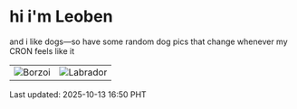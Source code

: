 # hi i'm Leoben

and i like dogs—so have some random dog pics that change whenever my CRON feels like it

|  |  |
|--------|----------|
| ![Borzoi](https://random-dog-vercel.vercel.app/api/random-borzoi?v=1760345443) | ![Labrador](https://random-dog-vercel.vercel.app/api/random-labrador?v=1760345443) |

Last updated: 2025-10-13 16:50 PHT
